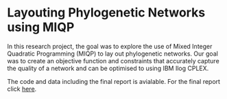 # Layouting Phylogenetic Networks using MIQP
In this research project, the goal was to explore the use of Mixed Integer Quadratic Programming (MIQP) to lay out phylogenetic networks. Our goal was to create an objective function and constraints that accurately capture the quality of a network and can be optimised to using IBM Ilog CPLEX.


The code and data including the final report is avialable.
For the final report click [here](https://github.com/not-a-feature/Layouting-Phylogenetic-Networks-using-MIQP/blob/main/report/Kreuer_Layouting_Networks_MIQP.pdf).